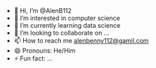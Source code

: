 - 👋 Hi, I’m @AlenB112
- 👀 I’m interested in computer science
- 🌱 I’m currently learning data science
- 💞️ I’m looking to collaborate on ...
- 📫 How to reach me alenbenny112@gamil.com
- 😄 Pronouns: He/Him
- ⚡ Fun fact: ...

<!---
AlenB112/AlenB112 is a ✨ special ✨ repository because its `README.md` (this file) appears on your GitHub profile.
You can click the Preview link to take a look at your changes.
--->
